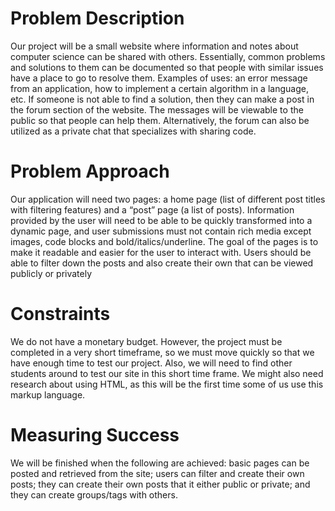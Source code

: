 # Problem Description
Our project will be a small website where information and notes about computer science can be shared with others. Essentially, common problems and solutions to them can be documented so that people with similar issues have a place to go to resolve them. Examples of uses: an error message from an application, how to implement a certain algorithm in a language, etc. If someone is not able to find a solution, then they can make a post in the forum section of the website. The messages will be viewable to the public so that people can help them. Alternatively, the forum can also be utilized as a private chat that specializes with sharing code. 

# Problem Approach
Our application will need two pages: a home page (list of different post titles with filtering features) and a “post” page (a list of posts). Information provided by the user will need to be able to be quickly transformed into a dynamic page, and user submissions must not contain rich media except images, code blocks and bold/italics/underline. The goal of the pages is to make it readable and easier for the user to interact with. Users should be able to filter down the posts and also create their own that can be viewed publicly or privately

# Constraints
We do not have a monetary budget. However, the project must be completed in a very short timeframe, so we must move quickly so that we have enough time to test our project. Also, we will need to find other students around to test our site in this short time frame. We might also need research about using HTML, as this will be the first time some of us use this markup language.

# Measuring Success
We will be finished when the following are achieved: basic pages can be posted and retrieved from the site; users can filter and create their own posts; they can create their own posts that it either public or private; and they can create groups/tags with others.